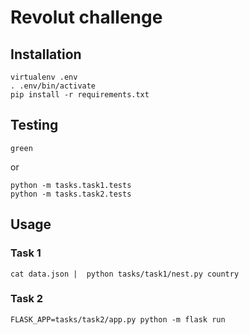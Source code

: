 # Revolut challenge

## Installation
```
virtualenv .env
. .env/bin/activate
pip install -r requirements.txt
```

## Testing 
```
green
```

or

```
python -m tasks.task1.tests
python -m tasks.task2.tests

```


## Usage

### Task 1
```cat data.json |  python tasks/task1/nest.py country```

### Task 2
```FLASK_APP=tasks/task2/app.py python -m flask run```
